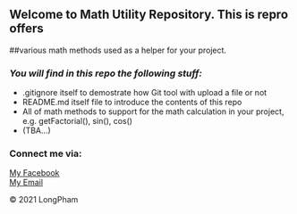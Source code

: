 ## Welcome to Math Utility Repository. This is repro offers 
##various math methods used as a helper for your project.

### _You will find in this repo the following stuff:_

* .gitignore itself to demostrate how Git tool with upload a file or not 
* README.md itself file to introduce the contents of this repo
* All of math methods to support for the math calculation in your project,
e.g. getFactorial(), sin(), cos()
* (TBA...)

### Connect me via:
[My Facebook](https://www.facebook.com/LongPham139/)  
[My Email](phamlong139@gmail.com)

© 2021 LongPham

